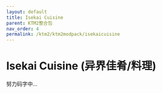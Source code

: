 ```yaml
---
layout: default
title: Isekai Cuisine
parent: KTM2整合包
nav_order: 4
permalink: /ktm2/ktm2modpack/isekaicuisine
---
```


# Isekai Cuisine (异界佳肴/料理)

努力码字中…